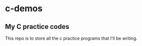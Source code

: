 # c-demos
## My C practice codes

This repo is to store all the c practice programs that I'll be writing.
